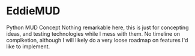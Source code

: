 # EddieMUD
Python MUD Concept
Nothing remarkable here, this is just for concepting ideas, and testing technologies while I mess with them.
No timeline on complketion, although I will likely do a very loose roadmap on features I'd like to implement.

